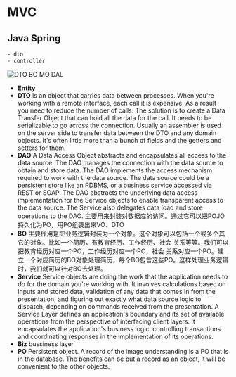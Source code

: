 # MVC

## Java Spring

```txt
- dto
- controller
```

![DTO BO MO DAL](./asset/dto-bo-mo-dal.png)

* **Entity**
* **DTO** is an object that carries data between processes. When you're working with a remote interface, each call it is expensive. As a result you need to reduce the number of calls. The solution is to create a Data Transfer Object that can hold all the data for the call. It needs to be serializable to go across the connection. Usually an assembler is used on the server side to transfer data between the DTO and any domain objects. It's often little more than a bunch of fields and the getters and setters for them.
* **DAO** A Data Access Object abstracts and encapsulates all access to the data source. The DAO manages the connection with the data source to obtain and store data. The DAO implements the access mechanism required to work with the data source. The data source could be a persistent store like an RDBMS, or a business service accessed via REST or SOAP. The DAO abstracts the underlying data access implementation for the Service objects to enable transparent access to the data source. The Service also delegates data load and store operations to the DAO. 主要用来封装对数据库的访问。通过它可以把POJO持久化为PO，用PO组装出来VO、DTO
* **BO** 主要作用是把业务逻辑封装为一个对象。这个对象可以包括一个或多个其它的对象。比如一个简历，有教育经历、工作经历、社会 关系等等。我们可以把教育经历对应一个PO，工作经历对应一个PO，社会 关系对应一个PO。建立一个对应简历的BO对象处理简历，每个BO包含这些PO。这样处理业务逻辑时，我们就可以针对BO去处理。
* **Service** Service objects are doing the work that the application needs to do for the domain you're working with. It involves calculations based on inputs and stored data, validation of any data that comes in from the presentation, and figuring out exactly what data source logic to dispatch, depending on commands received from the presentation. A Service Layer defines an application's boundary and its set of available operations from the perspective of interfacing client layers. It encapsulates the application's business logic, controlling transactions and coordinating responses in the implementation of its operations.
* **Biz** bussiness layer
* **PO** Persistent object. A record of the image understanding is a PO that is in the database. The benefits can be put a record as an object, it will be convenient to the other objects.
